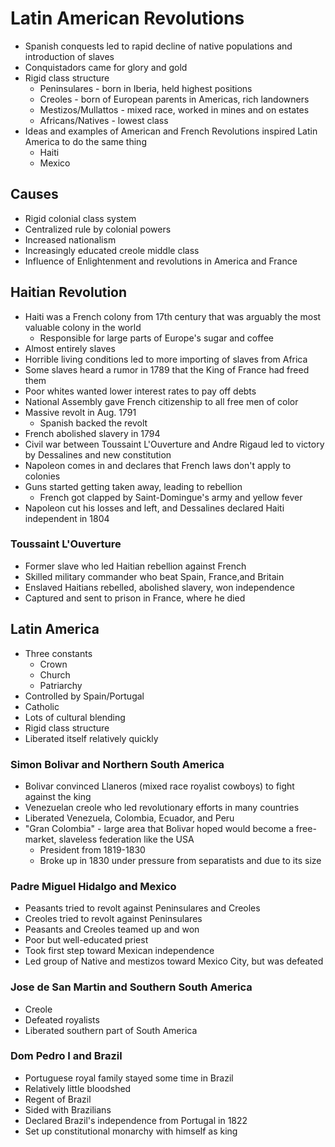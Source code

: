 # Latin American Revolutions

* Spanish conquests led to rapid decline of native populations and introduction of slaves
* Conquistadors came for glory and gold
* Rigid class structure
  * Peninsulares - born in Iberia, held highest positions
  * Creoles - born of European parents in Americas, rich landowners
  * Mestizos/Mullattos - mixed race, worked in mines and on estates
  * Africans/Natives - lowest class
* Ideas and examples of American and French Revolutions inspired Latin America to do the same thing
  * Haiti
  * Mexico

## Causes

* Rigid colonial class system
* Centralized rule by colonial powers
* Increased nationalism
* Increasingly educated creole middle class
* Influence of Enlightenment and revolutions in America and France

## Haitian Revolution

* Haiti was a French colony from 17th century that was arguably the most valuable colony in the world
  * Responsible for large parts of Europe's sugar and coffee
* Almost entirely slaves
* Horrible living conditions led to more importing of slaves from Africa
* Some slaves heard a rumor in 1789 that the King of France had freed them
* Poor whites wanted lower interest rates to pay off debts
* National Assembly gave French citizenship to all free men of color
* Massive revolt in Aug. 1791
  * Spanish backed the revolt
* French abolished slavery in 1794
* Civil war between Toussaint L'Ouverture and Andre Rigaud led to victory by Dessalines and new constitution
* Napoleon comes in and declares that French laws don't apply to colonies
* Guns started getting taken away, leading to rebellion
  * French got clapped by Saint-Domingue's army and yellow fever
* Napoleon cut his losses and left, and Dessalines declared Haiti independent in 1804

### Toussaint L'Ouverture

* Former slave who led Haitian rebellion against French
* Skilled military commander who beat Spain, France,and Britain
* Enslaved Haitians rebelled, abolished slavery, won independence
* Captured and sent to prison in France, where he died

## Latin America

* Three constants
  * Crown
  * Church
  * Patriarchy
* Controlled by Spain/Portugal
* Catholic
* Lots of cultural blending
* Rigid class structure
* Liberated itself relatively quickly

### Simon Bolivar and Northern South America

* Bolivar convinced Llaneros (mixed race royalist cowboys) to fight against the king
* Venezuelan creole who led revolutionary efforts in many countries
* Liberated Venezuela, Colombia, Ecuador, and Peru
* "Gran Colombia" - large area that Bolivar hoped would become a free-market, slaveless federation like the USA
  * President from 1819-1830
  * Broke up in 1830 under pressure from separatists and due to its size

### Padre Miguel Hidalgo and Mexico

* Peasants tried to revolt against Peninsulares and Creoles
* Creoles tried to revolt against Peninsulares
* Peasants and Creoles teamed up and won
* Poor but well-educated priest
* Took first step toward Mexican independence
* Led group of Native and mestizos toward Mexico City, but was defeated

### Jose de San Martin and Southern South America

* Creole
* Defeated royalists
* Liberated southern part of South America

### Dom Pedro I and Brazil

* Portuguese royal family stayed some time in Brazil
* Relatively little bloodshed
* Regent of Brazil
* Sided with Brazilians
* Declared Brazil's independence from Portugal in 1822
* Set up constitutional monarchy with himself as king
